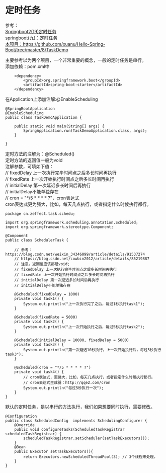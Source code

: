 # 定时任务    
参考：   
[Springboot2(19)定时任务](https://blog.csdn.net/cowbin2012/article/details/85219887)     
[springboot(九)：定时任务](https://blog.csdn.net/weixin_34346099/article/details/91537274)     
[本项目：](https://github.com/xuanu/Hello-Spring-Boot/tree/master/8/TaskDemo)https://github.com/xuanu/Hello-Spring-Boot/tree/master/8/TaskDemo      

主要参考以为两个项目，一个非常重要的概念，一般的定时任务是串行。      
添加依赖：pom.xml中
```  
	<dependency>
		<groupId>org.springframework.boot</groupId>
		<artifactId>spring-boot-starter</artifactId>
	</dependency>
```    
在Application上添加注解:@EnableScheduling        
```   
@SpringBootApplication
@EnableScheduling
public class TaskDemoApplication {

	public static void main(String[] args) {
		SpringApplication.run(TaskDemoApplication.class, args);
	}

} 
```     
定时方法的注解为：@Scheduled()   
定时方法的返回值一般为void   
注解参数，可填如下值：  
	// fixedDelay 上一次执行完毕时间点之后多长时间再执行   
	// fixedRate 上一次开始执行时间点之后多长时间再执行   
	// initialDelay 第一次延迟多长时间后再执行   
	// initialDelay不能单独存在   
	// cron = "*/5 * * * * ?"，cron表达式    
cron表达式更为强大，比如，每天几点执行，或者指定什么时候执行都行。      
```
package cn.zeffect.task.schedu;

import org.springframework.scheduling.annotation.Scheduled;
import org.springframework.stereotype.Component;

@Component
public class SchedulerTask {

	// 参考：https://blog.csdn.net/weixin_34346099/article/details/91537274
	// https://blog.csdn.net/cowbin2012/article/details/85219887
	// 注意，返回值应该都是void;
	// fixedDelay 上一次执行完毕时间点之后多长时间再执行
	// fixedRate 上一次开始执行时间点之后多长时间再执行
	// initialDelay 第一次延迟多长时间后再执行
	// initialDelay不能单独存在

	@Scheduled(fixedDelay = 1000)
	private void task1() {
		System.out.println("上一次执行完了之后，每过1秒执行task1");
	}

	@Scheduled(fixedRate = 5000)
	private void task2() {
		System.out.println("上一次开始执行之后，每过5秒执行task2");
	}

	@Scheduled(initialDelay = 10000, fixedDelay = 5000)
	private void task3() {
		System.out.println("第一次延迟10秒执行，上一次开始执行后，每过5秒执行task3");
	}

	@Scheduled(cron = "*/5 * * * * ?")
	private void task4() {
		// cron表达式，更强大，比如，每天几点执行，或者指定什么时候执行都行。
		// cron表达式生成器：http://qqe2.com/cron
		System.out.println("每过5秒执行一次");
	}
}
```     
默认的定时任务，是以串行的方法执行，我们如果想要同时执行，需要修改。   
```  
@Configuration
public class ScheduledConfig  implements SchedulingConfigurer {
    @Override
    public void configureTasks(ScheduledTaskRegistrar scheduledTaskRegistrar) {
        scheduledTaskRegistrar.setScheduler(setTaskExecutors());
    }
    @Bean
    public Executor setTaskExecutors(){
        return Executors.newScheduledThreadPool(3); // 3个线程来处理。
    }
} 
```  